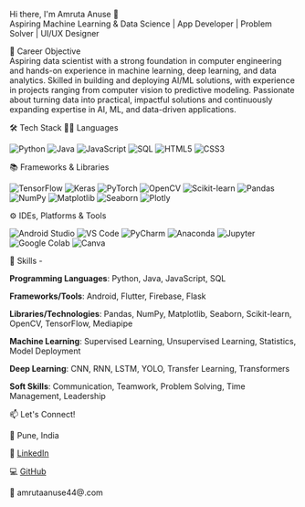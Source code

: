 
  Hi there, I'm Amruta Anuse 👋  
Aspiring Machine Learning & Data Science | App Developer | Problem Solver | UI/UX Designer 


 🎯 Career Objective  
Aspiring data scientist with a strong foundation in computer engineering and hands-on experience in machine learning, deep learning, and data analytics. Skilled in building and deploying AI/ML solutions, with experience in projects ranging from computer vision to predictive modeling. Passionate about turning data into practical, impactful solutions and continuously expanding expertise in AI, ML, and data-driven applications.  


 🛠️ Tech Stack 
 👩‍💻 Languages
 
 ![Python](https://img.shields.io/badge/Python-3776AB?style=for-the-badge&logo=python&logoColor=white) ![Java](https://img.shields.io/badge/Java-007396?style=for-the-badge&logo=java&logoColor=white) ![JavaScript](https://img.shields.io/badge/JavaScript-F7DF1E?style=for-the-badge&logo=javascript&logoColor=black) ![SQL](https://img.shields.io/badge/SQL-4479A1?style=for-the-badge&logo=mysql&logoColor=white) ![HTML5](https://img.shields.io/badge/HTML5-E34F26?style=for-the-badge&logo=html5&logoColor=white) ![CSS3](https://img.shields.io/badge/CSS3-1572B6?style=for-the-badge&logo=css3&logoColor=white) 

 
 📚 Frameworks & Libraries
 
 ![TensorFlow](https://img.shields.io/badge/TensorFlow-FF6F00?style=for-the-badge&logo=tensorflow&logoColor=white) ![Keras](https://img.shields.io/badge/Keras-D00000?style=for-the-badge&logo=keras&logoColor=white) ![PyTorch](https://img.shields.io/badge/PyTorch-EE4C2C?style=for-the-badge&logo=pytorch&logoColor=white) ![OpenCV](https://img.shields.io/badge/OpenCV-5C3EE8?style=for-the-badge&logo=opencv&logoColor=white) ![Scikit-learn](https://img.shields.io/badge/scikit--learn-F7931E?style=for-the-badge&logo=scikit-learn&logoColor=white) ![Pandas](https://img.shields.io/badge/Pandas-150458?style=for-the-badge&logo=pandas&logoColor=white) ![NumPy](https://img.shields.io/badge/Numpy-013243?style=for-the-badge&logo=numpy&logoColor=white) ![Matplotlib](https://img.shields.io/badge/Matplotlib-11557c?style=for-the-badge&logo=plotly&logoColor=white) ![Seaborn](https://img.shields.io/badge/Seaborn-2E6E9E?style=for-the-badge&logoColor=white) ![Plotly](https://img.shields.io/badge/Plotly-3F4F75?style=for-the-badge&logo=plotly&logoColor=white) 
 
 ⚙️ IDEs, Platforms & Tools 
 
 ![Android Studio](https://img.shields.io/badge/Android%20Studio-3DDC84?style=for-the-badge&logo=android-studio&logoColor=white) ![VS Code](https://img.shields.io/badge/VS%20Code-0078D4?style=for-the-badge&logo=visual-studio-code&logoColor=white) ![PyCharm](https://img.shields.io/badge/PyCharm-000000?style=for-the-badge&logo=pycharm&logoColor=white) ![Anaconda](https://img.shields.io/badge/Anaconda-44A833?style=for-the-badge&logo=anaconda&logoColor=white) ![Jupyter](https://img.shields.io/badge/Jupyter-F37626?style=for-the-badge&logo=jupyter&logoColor=white) ![Google Colab](https://img.shields.io/badge/Google%20Colab-F9AB00?style=for-the-badge&logo=googlecolab&logoColor=white) ![Canva](https://img.shields.io/badge/Canva-00C4CC?style=for-the-badge&logo=canva&logoColor=white) 

 
 🧩 Skills - 
 
 **Programming Languages**: Python, Java, JavaScript, SQL 
 
 **Frameworks/Tools**: Android, Flutter, Firebase, Flask 
 
 **Libraries/Technologies**: Pandas, NumPy, Matplotlib, Seaborn, Scikit-learn, OpenCV, TensorFlow, Mediapipe 
 
 **Machine Learning**: Supervised Learning, Unsupervised Learning, Statistics, Model Deployment 
 
 **Deep Learning**: CNN, RNN, LSTM, YOLO, Transfer Learning, Transformers 
 
 **Soft Skills**: Communication, Teamwork, Problem Solving, Time Management, Leadership





📫 Let's Connect! 

📍 Pune, India 

💼 [LinkedIn](www.linkedin.com/in/amruta-anuse-a10a94221) 

💻 [GitHub](https://github.com/AmrutaKumarAnuse) 

📧 amrutaanuse44@.com
